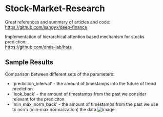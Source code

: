 # Stock-Market-Research

Great references and summary of articles and code: <br>
https://github.com/sangyx/deep-finance

Implementation of hierarchical attention based mechanism for stocks prediction: <br>
https://github.com/dmis-lab/hats 


## Sample Results
Comparison between different sets of the parameters:  <br>
* 'prediction_interval' - the amount of timestamps into the future of trend prediction
* 'look_back' - the amount of timestamps from the past we consider relevant for the prediciton
* 'min_max_norm_back' - the amount of timestamps from the past we use to norm (min-max normalization) the data
![image](https://user-images.githubusercontent.com/55198967/114267689-d8ef2f80-9a05-11eb-917d-821c345269b8.png)
